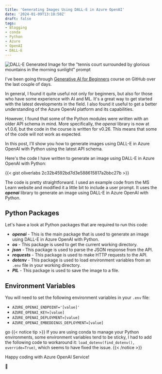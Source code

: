 ```yaml
---
title: 'Generating Images Using DALL-E in Azure OpenAI'
date: '2024-01-09T13:18:50Z'
draft: false
tags:
- Blogging
- conda
- Python
- Azure
- OpenAI
- DALL-E
---
```


![DALL-E Generated Image for the "tennis court surrounded by glorious mountains in the morning sunlight" prompt](/img/generated_image.png)

I've been going through [Generative AI for Beginners](https://github.com/microsoft/generative-ai-for-beginners) course on GitHub over the last couple of days.

In general, I found it quite useful not only for beginners, but also for those who have some experience with AI and ML. It's a great way to get started with the latest developments in the field. I also found it useful to get a better understanding of the Azure OpenAI platform and its capabilities.

However, I found that some of the Python modules were written with an older API schema in mind. More specifically, the _openai_ library is now at v1.0.6, but the code in the course is written for v0.26. This means that some of the code will not work as expected.

In this post, I'll show you how to generate images using DALL-E in Azure OpenAI with Python using the latest API schema.

Here's the code I have written to generate an image using DALL-E in Azure OpenAI with Python:

{{< gist oliverlabs 2c32b4592bd7d3e588615817a2bbc27b >}}

The code is pretty straightforward. I used an example code from the MS Learn website and modified it a little bit to include a user prompt. It uses the **_openai_** library to generate an image using DALL-E in Azure OpenAI with Python.

## Python Packages

Let's have a look at Python packages that are required to run this code:

- **_openai_** - This is the main package that is used to generate an image using DALL-E in Azure OpenAI with Python. 
- **_os_** - This package is used to get the current working directory.
- **_json_** - This package is used to parse the JSON response from the API.
- **_requests_** - This package is used to make HTTP requests to the API.
- **_dotenv_** - This package is used to load environment variables from an `.env` file in your working directory.
- **_PIL_** - This package is used to save the image to a file.

## Environment Variables

You will need to set the following environment variables in your `.env` file:

- `AZURE_OPENAI_ENDPOINT='[value]'`
- `AZURE_OPENAI_KEY=[value]`
- `AZURE_OPENAI_DEPLOYMENT=[value]`
- `AZURE_OPENAI_EMBEDDINGS_DEPLOYMENT=[value]`

go {{< notice tip >}} If you are using conda to manage your Python environments, some environment variables tend to be sticky, I had to add the following code to workaround it: `load_dotenv(find_dotenv(), override=True)`, which seems to have fixed the issue. {{< /notice >}}

Happy coding with Azure OpenAI Service!

🐳

